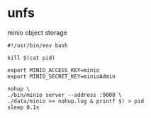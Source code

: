 # unfs
minio object storage

```shell
#!/usr/bin/env bash

kill $(cat pid)

export MINIO_ACCESS_KEY=minio
export MINIO_SECRET_KEY=minioAdmin

nohup \
./bin/minio server --address :9000 \
./data/minio >> nohup.log & printf $! > pid
sleep 0.1s
```
